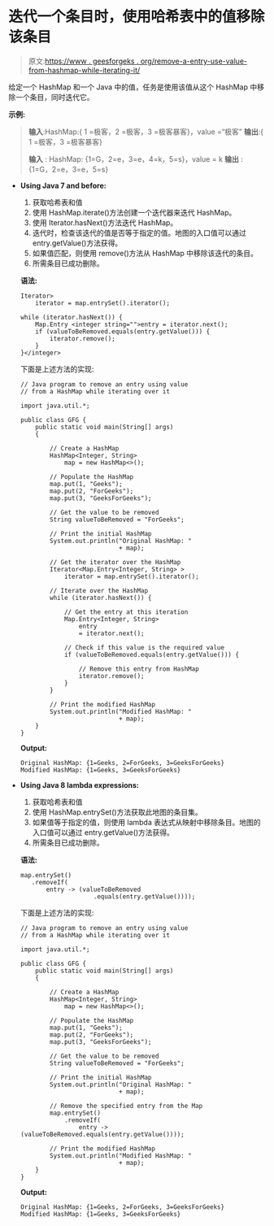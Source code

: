 # 迭代一个条目时，使用哈希表中的值移除该条目

> 原文:[https://www . geesforgeks . org/remove-a-entry-use-value-from-hashmap-while-iterating-it/](https://www.geeksforgeeks.org/remove-an-entry-using-value-from-hashmap-while-iterating-over-it/)

给定一个 HashMap 和一个 Java 中的值，任务是使用该值从这个 HashMap 中移除一个条目，同时迭代它。

**示例:**

> **输入**:HashMap:{ 1 =极客，2 =极客，3 =极客暴客}，value =“极客”
> **输出**:{ 1 =极客，3 =极客暴客}
> 
> **输入** : HashMap: {1=G，2=e，3=e，4=k，5=s}，value = k
> **输出** : {1=G，2=e，3=e，5=s}

*   **Using Java 7 and before:**
    1.  获取哈希表和值
    2.  使用 HashMap.iterate()方法创建一个迭代器来迭代 HashMap。
    3.  使用 Iterator.hasNext()方法迭代 HashMap。
    4.  迭代时，检查该迭代的值是否等于指定的值。地图的入口值可以通过 entry.getValue()方法获得。
    5.  如果值匹配，则使用 remove()方法从 HashMap 中移除该迭代的条目。
    6.  所需条目已成功删除。

    **语法:**

    ```
    Iterator> 
        iterator = map.entrySet().iterator();

    while (iterator.hasNext()) {
        Map.Entry <integer string="">entry = iterator.next();
        if (valueToBeRemoved.equals(entry.getValue())) {
            iterator.remove();
        }
    }</integer> 
    ```

    下面是上述方法的实现:

    ```
    // Java program to remove an entry using value
    // from a HashMap while iterating over it

    import java.util.*;

    public class GFG {
        public static void main(String[] args)
        {

            // Create a HashMap
            HashMap<Integer, String>
                map = new HashMap<>();

            // Populate the HashMap
            map.put(1, "Geeks");
            map.put(2, "ForGeeks");
            map.put(3, "GeeksForGeeks");

            // Get the value to be removed
            String valueToBeRemoved = "ForGeeks";

            // Print the initial HashMap
            System.out.println("Original HashMap: "
                               + map);

            // Get the iterator over the HashMap
            Iterator<Map.Entry<Integer, String> >
                iterator = map.entrySet().iterator();

            // Iterate over the HashMap
            while (iterator.hasNext()) {

                // Get the entry at this iteration
                Map.Entry<Integer, String>
                    entry
                    = iterator.next();

                // Check if this value is the required value
                if (valueToBeRemoved.equals(entry.getValue())) {

                    // Remove this entry from HashMap
                    iterator.remove();
                }
            }

            // Print the modified HashMap
            System.out.println("Modified HashMap: "
                               + map);
        }
    }
    ```

    **Output:**

    ```
    Original HashMap: {1=Geeks, 2=ForGeeks, 3=GeeksForGeeks}
    Modified HashMap: {1=Geeks, 3=GeeksForGeeks}

    ```

*   **Using Java 8 lambda expressions:**
    1.  获取哈希表和值
    2.  使用 HashMap.entrySet()方法获取此地图的条目集。
    3.  如果值等于指定的值，则使用 lambda 表达式从映射中移除条目。地图的入口值可以通过 entry.getValue()方法获得。
    4.  所需条目已成功删除。

    **语法:**

    ```
    map.entrySet()
       .removeIf(
           entry -> (valueToBeRemoved
                        .equals(entry.getValue())));

    ```

    下面是上述方法的实现:

    ```
    // Java program to remove an entry using value
    // from a HashMap while iterating over it

    import java.util.*;

    public class GFG {
        public static void main(String[] args)
        {

            // Create a HashMap
            HashMap<Integer, String>
                map = new HashMap<>();

            // Populate the HashMap
            map.put(1, "Geeks");
            map.put(2, "ForGeeks");
            map.put(3, "GeeksForGeeks");

            // Get the value to be removed
            String valueToBeRemoved = "ForGeeks";

            // Print the initial HashMap
            System.out.println("Original HashMap: "
                               + map);

            // Remove the specified entry from the Map
            map.entrySet()
                .removeIf(
                    entry -> (valueToBeRemoved.equals(entry.getValue())));

            // Print the modified HashMap
            System.out.println("Modified HashMap: "
                               + map);
        }
    }
    ```

    **Output:**

    ```
    Original HashMap: {1=Geeks, 2=ForGeeks, 3=GeeksForGeeks}
    Modified HashMap: {1=Geeks, 3=GeeksForGeeks}

    ```